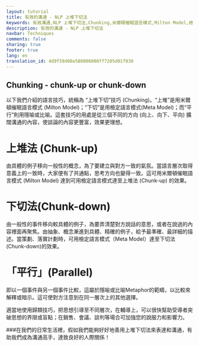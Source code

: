 ```yaml
---
layout: tutorial
title: 有效的溝通 - NLP 上堆下切法
keywords: 有效溝通,NLP 上堆下切法,Chunking,米爾頓催眠語言模式,Milton Model,檢定語言模式,meta model,銷售,會議,談判,說服力,影響力
description: 有效的溝通 - NLP 上堆下切法
navbar: Techniques
comments: false
sharing: true
footer: true
lang: en
translation_id: 4d9f59d08e580006000ff7205d01f030
---
```


## Chunking - chunk-up or chunk-down

以下我們介紹的語言技巧，統稱為 “上堆下切”技巧 (Chunking)。“上堆”是用米爾頓催眠語言模式 (Milton Model)；“下切”是用檢定語言模式(Meta Model)；而“平行”則用隱喻或比喻。這套技巧的用處是從三個不同的方向 (向上、向下、平向) 擴闊溝通的內容，使談論的內容更豐富，效果更理想。

# 上堆法 (Chunk-up)

由具體的例子移向一般性的概念，為了要建立與對方一致的氣氛。當語言層次取得意義上的一致時，大家便有了共通點，思考方向也變得一致。這可用米爾頓催眠語言模式 (Milton Model) 達到可用檢定語言模式達至上堆法 (Chunk-up) 的效果。

# 下切法(Chunk-down)

由一般性的事件移向較具體的例子，為要弄清楚對方說話的意思，或者在說過的內容裡面再聚焦。由抽象、概念漸進到具體、精確的例子，給予最準確、最詳細的描述。當策劃、落實計劃時，可用檢定語言模式（Meta Model）達至下切法(Chunk-down)的效果。

# 「平行」(Parallel)

即以一個事件與另一個事件比較，這屬於隱喻或比喻Metaphor的範疇，以比較來解釋或暗示。這可使對方注意到在同一層次上的其他選擇。

適當地使用歸類技巧，把思想引導至不同層次，在輔導上，可以很快幫助受導者突破思想的界限或盲點；在銷售、會議、談判等場合可加強您的說服力和影響力。

###在我們的日常生活裡，假如我們能夠好好地善用上堆下切法來表達和溝通，有助我們成為溝通高手，達致良好的人際關係！
